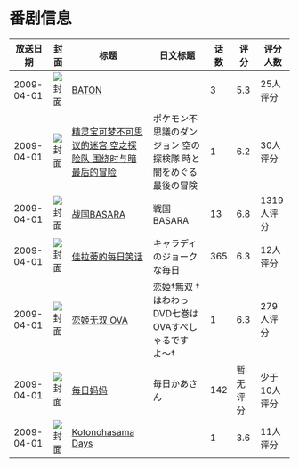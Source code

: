 # 番剧信息

|放送日期|封面|标题|日文标题|话数|评分|评分人数|
|---|---|---|---|---|---|---|
|2009-04-01|![封面](https://lain.bgm.tv/pic/cover/c/4c/86/112446_loOvj.jpg)|[BATON](https://bangumi.tv/subject/112446)||3|5.3|25人评分|
|2009-04-01|![封面](https://lain.bgm.tv/pic/cover/c/7f/5c/99955_lwwp3.jpg)|[精灵宝可梦不可思议的迷宫 空之探险队 围绕时与暗 最后的冒险](https://bangumi.tv/subject/99955)|ポケモン不思議のダンジョン 空の探検隊 時と闇をめぐる最後の冒険|1|6.2|30人评分|
|2009-04-01|![封面](https://lain.bgm.tv/pic/cover/c/56/35/1429_dA31o.jpg)|[战国BASARA](https://bangumi.tv/subject/1429)|戦国BASARA|13|6.8|1319人评分|
|2009-04-01|![封面](https://lain.bgm.tv/pic/cover/c/af/f0/1546_99bvo.jpg)|[佳拉蒂的每日笑话](https://bangumi.tv/subject/1546)|キャラディのジョークな毎日|365|6.3|12人评分|
|2009-04-01|![封面](https://lain.bgm.tv/pic/cover/c/0e/67/7184_lYJFX.jpg)|[恋姬无双 OVA](https://bangumi.tv/subject/7184)|恋姫†無双 †はわわっDVD七巻はOVAすぺしゃるですよ〜†|1|6.3|279人评分|
|2009-04-01|![封面](https://lain.bgm.tv/pic/cover/c/7d/fd/125562_zGDbG.jpg)|[毎日妈妈](https://bangumi.tv/subject/125562)|毎日かあさん|142|暂无评分|少于10人评分|
|2009-04-01|![封面](https://lain.bgm.tv/pic/cover/c/36/b9/381945_28858.jpg)|[Kotonohasama Days](https://bangumi.tv/subject/381945)||1|3.6|11人评分|
